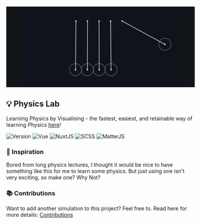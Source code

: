 ![alt text](./static/newtons-cradle.gif)

## 💡 Physics Lab

Learning Physics by Visualising - the fastest, easiest, and retainable way of learning Physics [here](https://physicsviz.vercel.app/)!

![Version](https://img.shields.io/github/v/release/VanshajPoonia/physicsviz)
![Vue](https://img.shields.io/badge/-Vue-green) ![NuxtJS](https://img.shields.io/badge/-NuxtJS-green) ![SCSS](https://img.shields.io/badge/-SCSS-red) ![MatterJS](https://img.shields.io/badge/-MatterJS-blue)

### 🧠 Inspiration

Bored from long physics lectures, I thought it would be nice to have something like this for me to learn some physics. But just using one isn't very exciting, so make one? Why Not?

### 📚 Contributions

Want to add another simulation to this project? Feel free to.
Read here for more details: [Contributions](./CONTRIBUTING.md)
